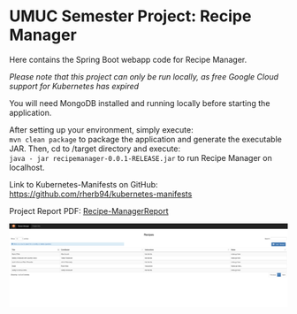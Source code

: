 # UMUC Semester Project: Recipe Manager 

Here contains the Spring Boot webapp code for Recipe Manager. 

*Please note that this project can only be run locally, as free Google Cloud support for Kubernetes has expired*

You will need MongoDB installed and running locally before starting the application. 

After setting up your environment, simply execute:  
`mvn clean package`  to package the application and generate the executable JAR. 
Then, cd to /target directory and execute:  
`java - jar recipemanager-0.0.1-RELEASE.jar` to run Recipe Manager on localhost. 


Link to Kubernetes-Manifests on GitHub: https://github.com/rherb94/kubernetes-manifests

Project Report PDF: [Recipe-ManagerReport](/Recipe-ManagerReport.pdf?raw-true)

![Recipe-Manager](/src/main/resources/static/images/Recipe-Manager.png?raw=true "Recipe-Manager")


